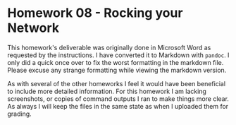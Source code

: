 # Homework 08 - Rocking your Network

This homework's deliverable was originally done in Microsoft Word as requested by the instructions. I have converted it to Markdown with `pandoc`. I only did a quick once over to fix the worst formatting in the markdown file. Please excuse any strange formatting while viewing the markdown version.

As with several of the other homeworks I feel it would have been beneficial to include more detailed information. For this homework I am lacking screenshots, or copies of command outputs I ran to make things more clear. As always I will keep the files in the same state as when I uploaded them for grading.